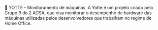 📌 YOTTE - Monitoramento de máquinas.
A Yotte é um projeto criado pelo Grupo 9 do 2 ADSA, que visa monitorar o desempenho de hardware das máquinas utilizadas pelos desenvolvedores que trabalham no regime de Home Office.

